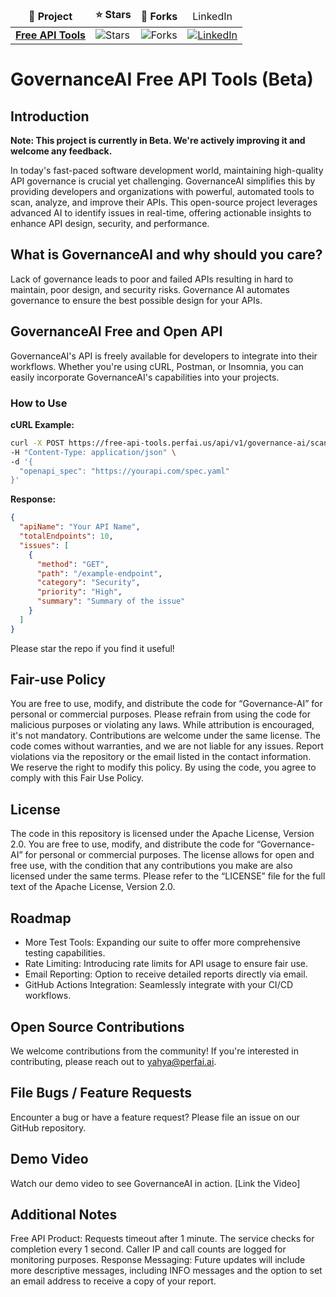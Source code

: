  <table>
  <thead align="center">
    <tr border: none;>
      <td><b>📘 Project</b></td>
      <td><b>⭐ Stars</b></td>
      <td><b>🤝 Forks</b></td>
      <td>LinkedIn</td>
    </tr>
  </thead>
  <tbody>
    <tr>
      <td><a href="https://github.com/PerfAI-Inc/Free-API-Tools"><b>Free API Tools</b></a></td>
      <td><img alt="Stars" src="https://img.shields.io/github/stars/PerfAI-Inc/Free-API-Tools?style=flat-square&labelColor=343b41"/></td>
      <td><img alt="Forks" src="https://img.shields.io/github/forks/PerfAI-Inc/Free-API-Tools?style=flat-square&labelColor=343b41"/></td>
      <td><a href="https://www.linkedin.com/company/perfai/" target="_blank"><img src="https://img.shields.io/badge/LinkedIn-%230077B5.svg?&style=flat-square&logo=linkedin&logoColor=white" alt="LinkedIn"></a></td>
    </tr>
  </tbody>
</table>

# GovernanceAI Free API Tools (Beta)

## Introduction

**Note: This project is currently in Beta. We're actively improving it and welcome any feedback.**

In today's fast-paced software development world, maintaining high-quality API governance is crucial yet challenging. GovernanceAI simplifies this by providing developers and organizations with powerful, automated tools to scan, analyze, and improve their APIs. This open-source project leverages advanced AI to identify issues in real-time, offering actionable insights to enhance API design, security, and performance.

## What is GovernanceAI and why should you care?

Lack of governance leads to poor and failed APIs resulting in hard to maintain, poor design, and security risks. Governance AI automates governance to ensure the best possible design for your APIs.

## GovernanceAI Free and Open API

GovernanceAI's API is freely available for developers to integrate into their workflows. Whether you're using cURL, Postman, or Insomnia, you can easily incorporate GovernanceAI's capabilities into your projects.

### How to Use

**cURL Example:**

```bash
curl -X POST https://free-api-tools.perfai.us/api/v1/governance-ai/scan \
-H "Content-Type: application/json" \
-d '{
  "openapi_spec": "https://yourapi.com/spec.yaml"
}'
```

**Response:**
```json
{
  "apiName": "Your API Name",
  "totalEndpoints": 10,
  "issues": [
    {
      "method": "GET",
      "path": "/example-endpoint",
      "category": "Security",
      "priority": "High",
      "summary": "Summary of the issue"
    }
  ]
}
```
Please star the repo if you find it useful!

## Fair-use Policy

You are free to use, modify, and distribute the code for “Governance-AI”  for personal or commercial purposes. Please refrain from using the code for malicious purposes or violating any laws. While attribution is encouraged, it's not mandatory. Contributions are welcome under the same license. The code comes without warranties, and we are not liable for any issues. Report violations via the repository or the email listed in the contact information. We reserve the right to modify this policy. By using the code, you agree to comply with this Fair Use Policy.

## License

The code in this repository is licensed under the Apache License, Version 2.0. You are free to use, modify, and distribute the code for “Governance-AI” for personal or commercial purposes. The license allows for open and free use, with the condition that any contributions you make are also licensed under the same terms. Please refer to the “LICENSE” file for the full text of the Apache License, Version 2.0.

## Roadmap

* More Test Tools: Expanding our suite to offer more comprehensive testing capabilities.
* Rate Limiting: Introducing rate limits for API usage to ensure fair use.
* Email Reporting: Option to receive detailed reports directly via email.
* GitHub Actions Integration: Seamlessly integrate with your CI/CD workflows.

## Open Source Contributions

We welcome contributions from the community! If you're interested in contributing, please reach out to yahya@perfai.ai.

## File Bugs / Feature Requests

Encounter a bug or have a feature request? Please file an issue on our GitHub repository.

## Demo Video

Watch our demo video to see GovernanceAI in action. [Link the Video]

## Additional Notes

Free API Product: Requests timeout after 1 minute. The service checks for completion every 1 second. Caller IP and call counts are logged for monitoring purposes.
Response Messaging: Future updates will include more descriptive messages, including INFO messages and the option to set an email address to receive a copy of your report.
